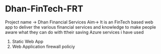 # Dhan-FinTech-FRT
Project name -> Dhan Financial Services
Aim-> It is an FinTech based web app to deliver the various financial services and knowledge to make people aware what they can do with ttheir saving 
Azure services i have used 
1. Static Web App
2. Web Application firewall policiy 
